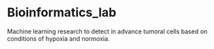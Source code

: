 # Bioinformatics_lab
Machine learning research to detect in advance tumoral cells based on conditions of hypoxia and normoxia.

